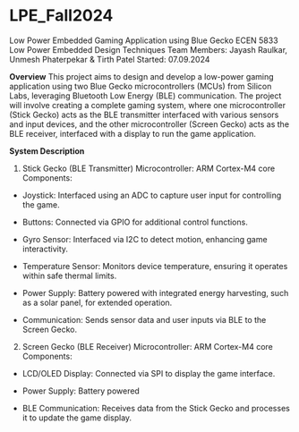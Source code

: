 # LPE_Fall2024
Low Power Embedded Gaming Application using Blue Gecko
ECEN 5833 Low Power Embedded Design Techniques
Team Members: Jayash Raulkar, Unmesh Phaterpekar & Tirth Patel
Started: 07.09.2024

**Overview**
This project aims to design and develop a low-power gaming application using two Blue Gecko microcontrollers (MCUs) from Silicon Labs, leveraging Bluetooth Low Energy (BLE) communication. The project will involve creating a complete gaming system, where one microcontroller (Stick Gecko) acts as the BLE transmitter interfaced with various sensors and input devices, and the other microcontroller (Screen Gecko) acts as the BLE receiver, interfaced with a display to run the game application.

**System Description**
1. Stick Gecko (BLE Transmitter)
Microcontroller: ARM Cortex-M4 core
Components:
- Joystick: Interfaced using an ADC to capture user input for controlling the game.

- Buttons: Connected via GPIO for additional control functions.

- Gyro Sensor: Interfaced via I2C to detect motion, enhancing game interactivity.

- Temperature Sensor: Monitors device temperature, ensuring it operates within safe thermal limits.

- Power Supply: Battery powered with integrated energy harvesting, such as a solar panel, for extended operation.

- Communication: Sends sensor data and user inputs via BLE to the Screen Gecko.


2. Screen Gecko (BLE Receiver)
Microcontroller: ARM Cortex-M4 core
Components:

- LCD/OLED Display: Connected via SPI to display the game interface.

- Power Supply: Battery powered

- BLE Communication: Receives data from the Stick Gecko and processes it to update the game display.

